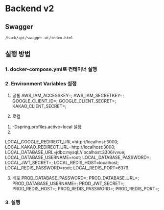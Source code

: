 # Backend v2

## Swagger 
`/back/api/swagger-ui/index.html`

## 실행 방법
### 1. docker-compose.yml로 컨테이너 실행 
### 2. Environment Variables 설정
1. 공통
AWS_IAM_ACCESSKEY=;
AWS_IAM_SECRETKEY=;
GOOGLE_CLIENT_ID=;
GOOGLE_CLIENT_SECRET=;
KAKAO_CLIENT_SECRET=;

2. 로컬
1) -Dspring.profiles.active=local 설정
2) 
LOCAL_GOOGLE_REDIRECT_URL=http://localhost:3000;
LOCAL_KAKAO_REDIRECT_URL=http://localhost:3000;
LOCAL_DATABASE_URL=jdbc:mysql://localhost:3306/vvue;
LOCAL_DATABASE_USERNAME=root;
LOCAL_DATABASE_PASSWORD=;
LOCAL_JWT_SECRET=;
LOCAL_REDIS_HOST=localhost;
LOCAL_REDIS_PASSWORD=root;
LOCAL_REDIS_PORT=6379;

3. 배포 
PROD_DATABASE_PASSWORD=;
PROD_DATABASE_URL=;
PROD_DATABASE_USERNAME=;
PROD_JWT_SECRET=;
PROD_REDIS_HOST=;
PROD_REDIS_PASSWORD=;
PROD_REDIS_PORT=;

### 3. 실행